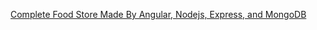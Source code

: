 [Complete Food Store Made By Angular, Nodejs, Express, and MongoDB](https://www.youtube.com/playlist?list=PLpaspowtqj-dA0cRZ1yEZBv0iwdOru-SC)
